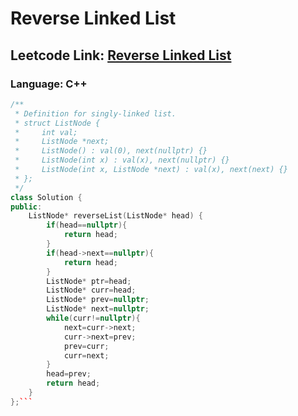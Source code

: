 # Reverse Linked List

## Leetcode Link: [Reverse Linked List](https://leetcode.com/problems/reverse-linked-list/)
### Language: C++

```cpp
/**
 * Definition for singly-linked list.
 * struct ListNode {
 *     int val;
 *     ListNode *next;
 *     ListNode() : val(0), next(nullptr) {}
 *     ListNode(int x) : val(x), next(nullptr) {}
 *     ListNode(int x, ListNode *next) : val(x), next(next) {}
 * };
 */
class Solution {
public:
    ListNode* reverseList(ListNode* head) {
        if(head==nullptr){
            return head;
        }
        if(head->next==nullptr){
            return head;
        }
        ListNode* ptr=head;
        ListNode* curr=head;
        ListNode* prev=nullptr;
        ListNode* next=nullptr;
        while(curr!=nullptr){
            next=curr->next;
            curr->next=prev;
            prev=curr;
            curr=next;
        }
        head=prev;
        return head;
    }
};```



